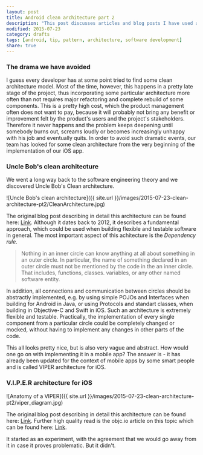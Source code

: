```yaml
---
layout: post
title: Android clean architecture part 2
description: "This post discusses articles and blog posts I have used as information sources, while trying to come up with some rules and patterns of an Android architecture"
modified: 2015-07-23
category: drafts
tags: [android, tip, pattern, architecture, software development]
share: true
---
```


### The drama we have avoided
I guess every developer has at some point tried to find some clean architecture model. Most of the time, however, this happens in a pretty late stage of the project, thus incorporating some particular architecture more often than not requires major refactoring and complete rebuild of some components. This is a pretty high cost, which the product management often does not want to pay, because it will probably not bring any benefit or improvement felt by the product's users and the project's stakeholders. Therefore it never happens and the problem keeps deepening until somebody burns out, screams loudly or becomes increasingly unhappy with his job and eventually quits. In order to avoid such dramatic events, our team has looked for some clean architecture from the very beginning of the implementation of our iOS app.

### Uncle Bob's clean architecture
We went a long way back to the software engineering theory and we discovered Uncle Bob's Clean architecture.

![Uncle Bob's clean architecture]({{ site.url }}/images/2015-07-23-clean-architecture-pt2/CleanArchitecture.jpg)

The original blog post describing in detail this architecture can be found here: [Link](http://blog.8thlight.com/uncle-bob/2012/08/13/the-clean-architecture.html). Although it dates back to 2012, it describes a fundamental approach, which could be used when building flexible and testable software in general. The most important aspect of this achitecture is the *Dependency rule*. 

> Nothing in an inner circle can know anything at all about something in an outer circle. In particular, the name of something declared in an outer circle must not be mentioned by the code in the an inner circle. That includes, functions, classes. variables, or any other named software entity.

In addition, all connections and communication between circles should be abstractly implemented, e.g. by using simple POJOs and Interfaces when building for Android in Java, or using Protocols and standart classes, when building in Objective-C and Swift in iOS. Such an architecture is extremely flexible and testable. Practically, the implementation of every single component from a particular circle could be completely changed or mocked, without having to implement any changes in other parts of the code. 

This all looks pretty nice, but is also very vague and abstract. How would one go on with implementing it in a mobile app? The answer is - it has already been updated for the context of mobile apps by some smart people and is called VIPER architecture for iOS.

### V.I.P.E.R architecture for iOS

![Anatomy of a VIPER]({{ site.url }}/images/2015-07-23-clean-architecture-pt2/viper_diagram.jpg)

The original blog post describing in detail this architecture can be found here: [Link](http://mutualmobile.github.io/blog/2013/12/04/viper-introduction/). Further high quality read is the objc.io article on this topic which can be found here: [Link](http://www.objc.io/issues/13-architecture/viper/).


It started as an experiment, with the agreement that we would go away from it in case it proves problematic. But it didn't. 